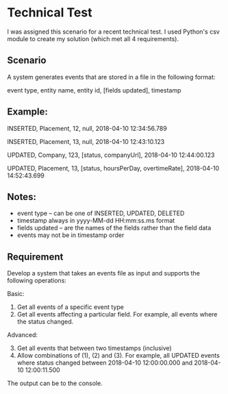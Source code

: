 # **Technical Test**

I was assigned this scenario for a recent technical test. I used Python's csv module to create my solution (which met all 4 requirements).

## **Scenario**

A system generates events that are stored in a file in the following format:

event type, entity name, entity id, [fields updated], timestamp

## **Example:**

INSERTED, Placement, 12, null, 2018-04-10 12:34:56.789

INSERTED, Placement, 13, null, 2018-04-10 12:43:10.123

UPDATED, Company, 123, [status, companyUrl], 2018-04-10 12:44:00.123

UPDATED, Placement, 13, [status, hoursPerDay, overtimeRate], 2018-04-10 14:52:43.699

## **Notes:**

 - event type – can be one of INSERTED, UPDATED, DELETED
 - timestamp always in yyyy-MM-dd HH:mm:ss.ms format 
 - fields updated – are the names of the fields rather than the field data
 - events may not be in timestamp order

## **Requirement**

Develop a system that takes an events file as input and supports the following operations:

Basic:

1. Get all events of a specific event type
2. Get all events affecting a particular field. For example, all events where the status changed.

Advanced:

3. Get all events that between two timestamps (inclusive)
4. Allow combinations of (1), (2) and (3). For example, all UPDATED events where status changed
between 2018-04-10 12:00:00.000 and 2018-04-10 12:00:11.500

The output can be to the console.
